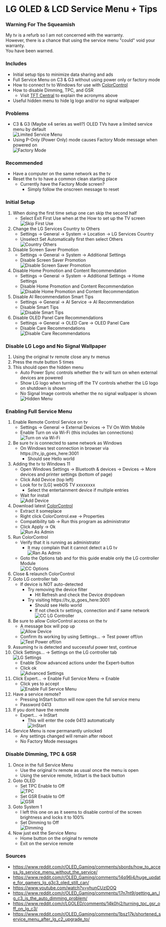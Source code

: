 # LG OLED & LCD Service Menu + Tips

### Warning For The Squeamish
My tv is a refurb so I am not concerned with the warranty.<br>
However, there is a chance that using the service menu "could" void your warranty.<br>
You have been warned.

### Includes
- Initial setup tips to minimize data sharing and ads
- Full Service Menu on C3 & G3 without using power only or factory mode
- How to connect tv to Windows for use with [ColorControl](https://github.com/Maassoft/ColorControl "ColorControl")
- How to disable Dimming, TPC, and GSR
	- Visit [TFT Central](https://tftcentral.co.uk/articles/oled-dimming-confusion-apl-abl-asbl-tpc-and-gsr-explained "TFT Central") to explain the acronyms above
- Useful hidden menu to hide lg logo and/or no signal wallpaper

### Problems
- C3 & G3 (Maybe x4 series as well?) OLED TVs have a limited service menu by default
<br>![Limited Service Menu](https://raw.githubusercontent.com/fritolays/notes/main/lg_oled/images/limited_menu.jpg "Limited Service Menu")
- Using P-Only (Power Only) mode causes Factory Mode message when powered on
<br>![Factory Mode](https://raw.githubusercontent.com/fritolays/notes/main/lg_oled/images/factory_mode.jpg "Factory Mode")

### Recommended
- Have a computer on the same network as the tv
- Reset the tv to have a common clean starting place
	- Currently have the Factory Mode screen?
		- Simply follow the onscreen message to reset

### Initial Setup
1. When doing the first time setup one can skip the second half
	- Select Exit First Use when at the How to set up the TV screen
<br>![Skip First Use](https://raw.githubusercontent.com/fritolays/notes/main/lg_oled/images/skip_first_use.jpg "Skip First Use")
1. Change the LG Services Country to Others
	- Settings -> General -> System -> Location -> LG Services Country
	- Unselect Set Automatically first then select Others
<br>![Country Others](https://raw.githubusercontent.com/fritolays/notes/main/lg_oled/images/set_country_others.jpg "Country Others")
1. Disable Screen Saver Promotion
	- Settings -> General -> System -> Additional Settings
	- Disable Screen Saver Promotion
<br>![Disable Screen Saver Promotion](https://raw.githubusercontent.com/fritolays/notes/main/lg_oled/images/disable_ads_03-screen_saver_promo.jpg "Disable Screen Saver Promotion")
1. Disable Home Promotion and Content Recommendation
	- Settings -> General -> System -> Additional Settings -> Home Settings
	- Disable Home Promotion and Content Recommendation
<br>![Disable Home Promotion and Content Recommendation](https://raw.githubusercontent.com/fritolays/notes/main/lg_oled/images/disable_ads_04-home_promo_content.jpg "Disable Home Promotion and Content Recommendation")
1. Disable AI Recommendation Smart Tips
	- Settings -> General -> AI Service -> AI Recommendation
	- Disable Smart Tips
<br>![Disable Smart Tips](https://raw.githubusercontent.com/fritolays/notes/main/lg_oled/images/disable_ads_01-smart_tips.jpg "Disable Smart Tips")
1. Disable OLED Panel Care Recommendations
	- Settings -> General -> OLED Care -> OLED Panel Care
	- Disable Care Recommendations
<br>![Disable Care Recommendations](https://raw.githubusercontent.com/fritolays/notes/main/lg_oled/images/disable_ads_02-care_tips.jpg "Disable Care Recommendations")

### Disable LG Logo and No Signal Wallpaper
1. Using the original tv remote close any tv menus
1. Press the mute button 5 times
1. This should open the hidden menu
	- Auto Power Sync controls whether the tv will turn on when external devices are powered
	- Show LG logo when turning off the TV controls whether the LG logo on shutdown is shown
	- No Signal Image controls whether the no signal wallpaper is shown
<br>![Hidden Menu](https://raw.githubusercontent.com/fritolays/notes/main/lg_oled/images/disable_logo_wallpaper.jpg "Hidden Menu")

### Enabling Full Service Menu
1. Enable Remote Control Service on tv
	- Settings -> General -> External Devices -> TV On With Mobile
	- Enable Turn on via Wi-Fi (this includes lan connections)
<br>![Turn on via Wi-Fi](https://raw.githubusercontent.com/fritolays/notes/main/lg_oled/images/enable_remote_control.jpg "Turn on via Wi-Fi")
1. Be sure tv is connected to same network as Windows
	- On Windows test connection in browser via https://tv_ip_goes_here:3001
		- Should see Hello world
1. Adding the tv to Windows 11
	- Open Windows Settings -> Bluetooth & devices -> Devices -> More devices and printer settings (bottom of page)
	- Click Add Device (top left)
	- Look for tv [LG] webOS TV xxxxxxxx
		- Select the entertainment device if multiple entries
	- Wait for install
<br>![Add Device](https://raw.githubusercontent.com/fritolays/notes/main/lg_oled/images/add_tv_windows.jpg "Add Device")
1. Download latest [ColorControl](https://github.com/Maassoft/ColorControl "ColorControl")
	- Extract it someplace
	- Right click ColorControl.exe -> Properties
	- Compatibility tab -> Run this program as administrator
	- Click Apply -> Ok
<br>![Run As Admin](https://raw.githubusercontent.com/fritolays/notes/main/lg_oled/images/cc_01-set_run_as_admin.jpg "Run As Admin")
1. Run ColorControl
	- Verify that it is running as administrator
		- It may complain that it cannot detect a LG tv
<br>![Ran As Admin](https://raw.githubusercontent.com/fritolays/notes/main/lg_oled/images/cc_02-verify_run_as_admin.jpg "Ran As Admin")
	- Goto the Options tab and for this guide enable only the LG controller Module
<br>![CC Options](https://raw.githubusercontent.com/fritolays/notes/main/lg_oled/images/cc_03-options.jpg "CC Options")
1. Close & relaunch ColorControl
1. Goto LG controller tab
	- If device is NOT auto-detected
		- Try removing the device filter
			- Hit Refresh and check the Device dropdown
		- Try visiting https://tv_ip_goes_here:3001
			- Should see Hello world
			- If not check tv settings, connection and if same network
<br>![CC LG Controller](https://raw.githubusercontent.com/fritolays/notes/main/lg_oled/images/cc_04-lg_controller.jpg "CC LG Controller")
1. Be sure to allow ColorControl access on the tv
	- A message box will pop up
<br>![Allow Device](https://raw.githubusercontent.com/fritolays/notes/main/lg_oled/images/allow_device.jpg "Allow Device")
	- Confirm its working by using Settings... -> Test power off/on
<br>![Test Power off/on](https://raw.githubusercontent.com/fritolays/notes/main/lg_oled/images/cc_06-lg_test.jpg "Test Power off/on")
1. Assuming tv is detected and successful power test, continue
1. Click Settings... -> Settings on the LG controller tab
<br>![LG Settings](https://raw.githubusercontent.com/fritolays/notes/main/lg_oled/images/cc_07-lg_set_settings.jpg "LG Settings")
	- Enable Show advanced actions under the Expert-button
	- Click ok
<br>![Advanced Settings](https://raw.githubusercontent.com/fritolays/notes/main/lg_oled/images/cc_08-lg_settings.jpg "Advanced Settings")
1. Click Expert... -> Enable Full Service Menu -> Enable
	- Click yes to accept
<br>![Enable Full Service Menu](https://raw.githubusercontent.com/fritolays/notes/main/lg_oled/images/cc_09-enable_full_service_menu.jpg "Enable Full Service Menu")
1. Have a service remote?
	- Pressing InStart button will now open the full service menu
	- Password 0413
1. If you dont have the remote
	- Expert... -> InStart
		- This will enter the code 0413 automatically
<br>![InStart](https://raw.githubusercontent.com/fritolays/notes/main/lg_oled/images/cc_10-open_service_menu.jpg "InStart")
1. Service Menu is now permanantly unlocked
	- Any settings changed will remain after reboot
	- No Factory Mode messages

### Disable Dimming, TPC & GSR
1. Once in the full Service Menu
	- Use the original tv remote as usual once the menu is open
	- Using the service remote, InStart is the back button
1. Goto OLED
	- Set TPC Enable to Off
<br>![TPC](https://raw.githubusercontent.com/fritolays/notes/main/lg_oled/images/service_menu_01-oled_tpc.jpg "TPC")
	- Set GSR Enable to Off
<br>![GSR](https://raw.githubusercontent.com/fritolays/notes/main/lg_oled/images/service_menu_02-oled_gsr.jpg "GSR")
1. Goto System 1
	- I left this one on as it seems to disable control of the screen brightness and locks it to 100%
	- Set Dimming to Off
<br>![Dimming](https://raw.githubusercontent.com/fritolays/notes/main/lg_oled/images/service_menu_03-system1_dimming.jpg "Dimming")
1. Now just exit the Service Menu
	- Home button on the original tv remote
	- Exit on the service remote

### Sources
- https://www.reddit.com/r/OLED_Gaming/comments/sbords/how_to_access_lg_service_menu_without_the_service/
- https://www.reddit.com/r/OLED_Gaming/comments/14q96i4/huge_update_for_gamers_lg_g3c3_oled_still_can/
- https://www.youtube.com/watch?v=yhunCUzlDOQ
- https://www.reddit.com/r/OLED_Gaming/comments/17n7nt9/getting_an_lg_c3_is_the_auto_dimming_problem/
- https://www.reddit.com/r/LGOLED/comments/14k0hj2/turning_tpc_gsr_off_on_lg_c3/
- https://www.reddit.com/r/OLED_Gaming/comments/1bsz17k/shortened_service_menu_after_lg_c2_upgrade_to/
